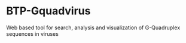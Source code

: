 # BTP-Gquadvirus
Web based tool for search, analysis and visualization of G-Quadruplex sequences in viruses
